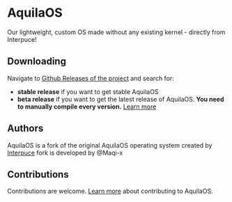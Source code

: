 # AquilaOS

Our lightweight, custom OS made without any existing kernel - directly from Interpuce!

## Downloading

Navigate to [Github Releases of the project](https://github.com/Maqi-x/AquilaOS/releases) and search for:
- **stable release** if you want to get stable AquilaOS
- **beta release** if you want to get the latest release of AquilaOS. __You need to manually compile every version.__ [Learn more](https://github.com/Maqi-x/AquilaOS/blob/main/CONTRIBUTING.md)

## Authors

AquilaOS is a fork of the original AquilaOS operating system created by [Interpuce](https://github.com/Interpuce)
fork is developed by @Maqi-x

## Contributions

Contributions are welcome. [Learn more](https://github.com/Maqi-x/AquilaOS/blob/main/CONTRIBUTING.md) about contributing to AquilaOS.